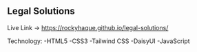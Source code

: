 ## Legal Solutions

Live Link -> https://rockyhaque.github.io/legal-solutions/

Technology: -HTML5 -CSS3 -Tailwind CSS -DaisyUI -JavaScript